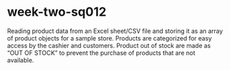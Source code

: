 # week-two-sq012
Reading product data from an Excel sheet/CSV file and storing it as an array of product objects for a sample store. Products are categorized for easy access by the cashier and customers. Product out of stock are made as “OUT OF STOCK” to prevent the purchase of products that are not available.
